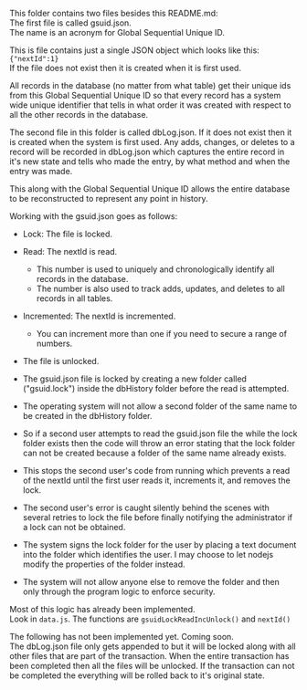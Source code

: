 This folder contains two files besides this README.md:  
The first file is called gsuid.json.  
The name is an acronym for Global Sequential Unique ID.  

This is file contains just a single JSON object which looks like this: `{"nextId":1}`  
If the file does not exist then it is created when it is first used.

All records in the database (no matter from what table) get their unique ids from this Global Sequential Unique ID so that every record has a system wide unique identifier that tells in what order it was created with respect to all the other records in the database. 

The second file in this folder is called dbLog.json. If it does not exist then it is created when the system is first used. Any adds, changes, or deletes to a record will be recorded in dbLog.json which captures the entire record in it's new state and tells who made the entry, by what method and when the entry was made.  

This along with the Global Sequential Unique ID allows the entire database to be reconstructed to represent any point in history.  

Working with the gsuid.json goes as follows:  
* Lock: The file is locked.  
* Read: The nextId is read.  
  * This number is used to uniquely and chronologically identify all records in the database.  
  * The number is also used to track adds, updates, and deletes to all records in all tables.  
* Incremented: The nextId is incremented.  
  * You can increment more than one if you need to secure a range of numbers.  
* The file is unlocked.  

* The gsuid.json file is locked by creating a new folder called ("gsuid.lock") inside the dbHistory folder before the read is attempted.  
* The operating system will not allow a second folder of the same name to be created in the dbHistory folder.  
* So if a second user attempts to read the gsuid.json file the while the lock folder exists then the code will throw an error stating that the lock folder can not be created because a folder of the same name already exists.  
* This stops the second user's code from running which prevents a read of the nextId until the first user reads it, increments it, and removes the lock.  
* The second user's error is caught silently behind the scenes with several retries to lock the file before finally notifying the administrator if a lock can not be obtained.  
* The system signs the lock folder for the user by placing a text document into the folder which identifies the user. I may choose to let nodejs modify the properties of the folder instead.  
* The system will not allow anyone else to remove the folder and then only through the program logic to enforce security.  

Most of this logic has already been implemented.  
Look in `data.js`. The functions are `gsuidLockReadIncUnlock()` and `nextId()`  

The following has not been implemented yet. Coming soon.  
The dbLog.json file only gets appended to but it will be locked along with all other files that are part of the transaction. When the entire transaction has been completed then all the files will be unlocked. If the transaction can not be completed the everything will be rolled back to it's original state.  

 

 
